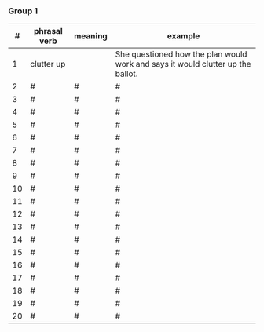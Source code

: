 ### Group 1

| # |phrasal verb | meaning | example |
| --- | --- | --- | --- |
| 1| clutter up | |She questioned how the plan would work and says it would clutter up the ballot. |
| 2| # | #  | # |
| 3| # | #  | # |
| 4| # | #  | # |
| 5| # | #  | # |
| 6| # | #  | # |
| 7| # | #  | # |
| 8| # | #  | # |
| 9| # | #  | # |
| 10| # | #  | # |
| 11| # | #  | # |
| 12| # | #  | # |
| 13| # | #  | # |
| 14| # | #  | # |
| 15| # | #  | # |
| 16| # | #  | # |
| 17| # | #  | # |
| 18| # | #  | # |
| 19| # | #  | # |
| 20| # | #  | # |